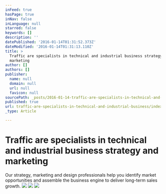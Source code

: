```yaml
---
inFeed: true
hasPage: true
inNav: false
inLanguage: null
starred: false
keywords: []
description: ''
datePublished: '2016-01-14T01:31:52.373Z'
dateModified: '2016-01-14T01:31:13.110Z'
title: >
  Traffic are specialists in technical and industrial business strategy and
  marketing
author: []
authors: []
publisher:
  name: null
  domain: null
  url: null
  favicon: null
sourcePath: _posts/2016-01-14-traffic-are-specialists-in-technical-and-industrial-business.md
published: true
url: traffic-are-specialists-in-technical-and-industrial-business/index.html
_type: Article

---
```

# Traffic are specialists in technical and industrial business strategy and marketing

Our strategy, marketing and design professionals help you identify market opportunities and assemble the business engine to deliver long-term sales growth.
![](https://the-grid-user-content.s3-us-west-2.amazonaws.com/cb4be46f-80ed-4580-8532-c65cefe08237.jpg)
![](https://the-grid-user-content.s3-us-west-2.amazonaws.com/9b42f697-56d2-48fc-9e4d-28612b94eeee.jpg)
![](https://the-grid-user-content.s3-us-west-2.amazonaws.com/3b447dc8-887a-4f6b-a854-22c57510e4cb.jpg)